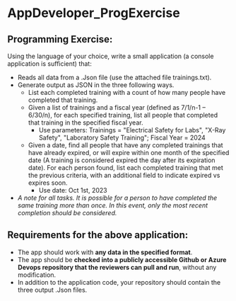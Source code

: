 # AppDeveloper_ProgExercise
## Programming Exercise:

Using the language of your choice, write a small application (a console application is sufficient) that:

* Reads all data from a .Json file (use the attached file trainings.txt). <br /> 
* Generate output as JSON in the three following ways. <br /> 
  - List each completed training with a count of how many people have completed that training. <br /> 
  - Given a list of trainings and a fiscal year (defined as 7/1/n-1 – 6/30/n), for each specified training, list all people that completed that training in the specified fiscal year. <br /> 
    - Use parameters: Trainings = "Electrical Safety for Labs", "X-Ray Safety", "Laboratory Safety Training"; Fiscal Year = 2024 <br /> 
  - Given a date, find all people that have any completed trainings that have already expired, or will expire within one month of the specified date (A training is considered expired the day 
    after its expiration date). For each person found, list each completed training that met the previous criteria, with an additional field to indicate expired vs expires soon. <br /> 
    - Use date: Oct 1st, 2023 <br /> 
* *A note for all tasks. It is possible for a person to have completed the same training more than once. In this event, only the most recent completion should be considered.*

## Requirements for the above application:

* The app should work with **any data in the specified format**.
* The app should be **checked into a publicly accessible Github or Azure Devops repository that the reviewers can pull and run**, without any modification.
* In addition to the application code, your repository should contain the three output .Json files.
